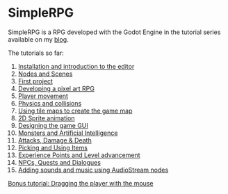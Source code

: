 # SimpleRPG

SimpleRPG is a RPG developed with the Godot Engine in the tutorial series available on my [blog](https://www.davidepesce.com/).

The tutorials so far:

1. [Installation and introduction to the editor](https://www.davidepesce.com/2019/09/18/godot-tutorial-1-installation-and-introduction-to-the-editor/)
2. [Nodes and Scenes](https://www.davidepesce.com/2019/09/19/godot-tutorial-2-design-philosophy/)
3. [First project](https://www.davidepesce.com/2019/09/20/godot-tutorial-3-first-project/)
4. [Developing a pixel art RPG](https://www.davidepesce.com/2019/09/24/godot-tutorial-4-pixel-art-rpg/)
5. [Player movement](https://www.davidepesce.com/2019/09/30/godot-tutorial-5-player-movement/)
6. [Physics and collisions](https://www.davidepesce.com/2019/10/02/godot-tutorial-6-physics-and-collisions/)
7. [Using tile maps to create the game map](https://www.davidepesce.com/2019/10/18/godot-tutorial-7-using-tile-maps-to-create-game-map/)
8. [2D Sprite animation](https://www.davidepesce.com/2019/10/23/godot-tutorial-8-2d-sprite-animation/)
9. [Designing the game GUI](https://www.davidepesce.com/2019/10/30/godot-tutorial-9-designing-game-gui/)
10. [Monsters and Artificial Intelligence](https://www.davidepesce.com/2019/11/12/godot-tutorial-10-monsters-and-artificial-intelligence/)
11. [Attacks, Damage & Death](https://www.davidepesce.com/2019/11/25/godot-tutorial-11-attacks-damage-death/)
12. [Picking and Using Items](https://www.davidepesce.com/2019/12/09/godot-tutorial-12-picking-and-using-items/)
13. [Experience Points and Level advancement](https://www.davidepesce.com/2019/12/19/godot-tutorial-13-experience-points-and-level-advancement/)
14. [NPCs, Quests and Dialogues](https://www.davidepesce.com/2020/01/27/godot-tutorial-14-npc-quest-dialogue/)
15. [Adding sounds and music using AudioStream nodes](https://www.davidepesce.com/2020/02/07/godot-tutorial-15-sounds-music-with-audiostream/)

[Bonus tutorial: Dragging the player with the mouse](https://www.davidepesce.com/2019/10/14/godot-tutorial-5-1-dragging-player-with-mouse/)
